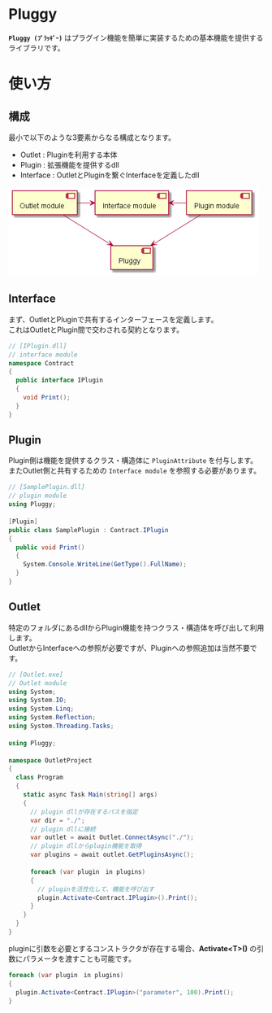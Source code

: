 # Pluggy

**`Pluggy (ﾌﾟﾗｯｷﾞｰ)`** はプラグイン機能を簡単に実装するための基本機能を提供するライブラリです。

# 使い方

## 構成

最小で以下のような3要素からなる構成となります。

- Outlet : Pluginを利用する本体
- Plugin : 拡張機能を提供するdll
- Interface : OutletとPluginを繋ぐInterfaceを定義したdll

![module](https://raw.githubusercontent.com/tatsuya-midorikawa/Pluggy/main/assets/module.png)

## Interface

まず、OutletとPluginで共有するインターフェースを定義します。  
これはOutletとPlugin間で交わされる契約となります。

```cs
// [IPlugin.dll]
// interface module
namespace Contract
{
  public interface IPlugin
  {
    void Print();
  }
}
```

## Plugin

Plugin側は機能を提供するクラス・構造体に `PluginAttribute` を付与します。  
またOutlet側と共有するための `Interface module` を参照する必要があります。

```cs
// [SamplePlugin.dll]
// plugin module
using Pluggy;

[Plugin]
public class SamplePlugin : Contract.IPlugin
{
  public void Print()
  {
    System.Console.WriteLine(GetType().FullName);
  }
}
```

## Outlet

特定のフォルダにあるdllからPlugin機能を持つクラス・構造体を呼び出して利用します。  
OutletからInterfaceへの参照が必要ですが、Pluginへの参照追加は当然不要です。

```cs
// [Outlet.exe]
// Outlet module
using System;
using System.IO;
using System.Linq;
using System.Reflection;
using System.Threading.Tasks;

using Pluggy;

namespace OutletProject
{
  class Program
  {
    static async Task Main(string[] args)
    {
      // plugin dllが存在するパスを指定
      var dir = "./";
      // plugin dllに接続
      var outlet = await Outlet.ConnectAsync("./");
      // plugin dllからplugin機能を取得
      var plugins = await outlet.GetPluginsAsync();

      foreach (var plugin　in plugins)
      {
        // pluginを活性化して、機能を呼び出す
        plugin.Activate<Contract.IPlugin>().Print();
      }
    }
  }
}
```

pluginに引数を必要とするコンストラクタが存在する場合、**Activate&lt;T&gt;()** の引数にパラメータを渡すことも可能です。

```cs
foreach (var plugin　in plugins)
{
  plugin.Activate<Contract.IPlugin>("parameter", 100).Print();
}
```